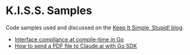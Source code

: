 # K.I.S.S. Samples
Code samples used and discussed on the [Keep It Simple, Stupid! blog](https://blog.skopow.ski/).

- [Interface compliance at compile-time in Go](https://github.com/flashlabs/kiss-samples/tree/main/interfaces)
- [How to send a PDF file to Claude.ai with Go SDK](https://github.com/flashlabs/kiss-samples/tree/main/pdf2claude)